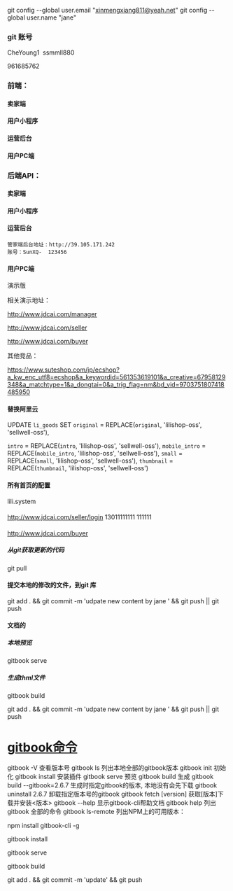 



  git config --global user.email "xinmengxiang811@yeah.net"
  git config --global user.name "jane"





###  git 账号

CheYoung1
​       ssmmll880

961685762 





### 前端：



#### 卖家端

#### 用户小程序

#### 运营后台

#### 用户PC端



### 后端API：



#### 卖家端

#### 用户小程序

#### 运营后台





```
管家端后台地址：http://39.105.171.242
账号：SunXQ-  123456
```







#### 用户PC端



演示版

相关演示地址：

http://www.jdcai.com/manager

http://www.jdcai.com/seller

http://www.jdcai.com/buyer



其他竞品：

https://www.suteshop.com/jp/ecshop?a_kw_enc_utf8=ecshop&a_keywordid=561353619101&a_creative=67958129348&a_matchtype=1&a_dongtai=0&a_trig_flag=nm&bd_vid=9703751807418485950




####  替换阿里云

UPDATE `li_goods`
SET `original` = REPLACE(`original`, 'lilishop-oss', 'sellwell-oss'),

`intro` = REPLACE(`intro`, 'lilishop-oss', 'sellwell-oss'),
`mobile_intro` = REPLACE(`mobile_intro`, 'lilishop-oss', 'sellwell-oss'),
`small` = REPLACE(`small`, 'lilishop-oss', 'sellwell-oss'),
`thumbnail` = REPLACE(`thumbnail`, 'lilishop-oss', 'sellwell-oss')



####  所有首页的配置

lili.system



####  

http://www.jdcai.com/seller/login 
13011111111
111111
####
http://www.jdcai.com/buyer






#####  从git获取更新的代码
git pull

#### 提交本地的修改的文件，到git 库
git add .  && git commit -m 'udpate new content by jane ' && git push || git push

####  文档的



#####  本地预览
gitbook serve


##### 生成thml文件

gitbook build


git add .  && git commit -m 'udpate new content by jane ' && git push || git push

# [gitbook命令](https://www.cnblogs.com/nate-pan/p/15959103.html)



gitbook -V 查看版本号
gitbook ls 列出本地全部的gitbook版本
gitbook init 初始化
gitbook install 安装插件
gitbook serve 预览
gitbook build 生成
gitbook build --gitbook=2.6.7 生成时指定gitbook的版本, 本地没有会先下载
gitbook uninstall 2.6.7 卸载指定版本号的gitbook
gitbook fetch [version] 获取[版本]下载并安装<版本>
gitbook --help 显示gitbook-cli帮助文档
gitbook help 列出 gitbook 全部的命令
gitbook ls-remote 列出NPM上的可用版本：

 npm install gitbook-cli -g

gitbook install

gitbook serve 

gitbook build


git add .  && git commit -m 'update' && git push

